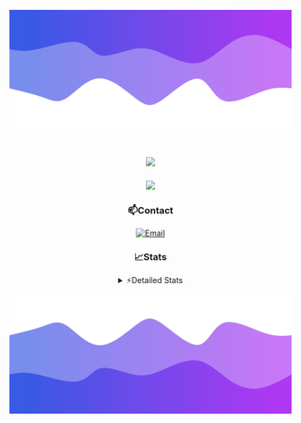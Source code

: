 ![Header](./header.png)
<div align="center">

<h1 align="center">
  <a href="https://git.io/typing-svg">
    <img src="https://readme-typing-svg.herokuapp.com/?lines=Hello,+There!+👋;This+is+chicho.;CEO+on+Hely+Development....;&center=true&size=25">
  </a>
</h1>
  
<p align="center">
  <img src="https://lanyard.cnrad.dev/api/852683595378196480" />
</p>

### 📫Contact
  [![Email](https://img.shields.io/badge/Email-gastondalla@gmail.com-04619f?style=for-the-badge&logo=gmail&logoColor=white)](mailto:gastondalla@gmail.com)
</br>  
### 📈Stats
<details>
    <summary> ⚡Detailed Stats</summary>
    <br/>

<!--START_SECTION:waka-->
![Code Time](http://img.shields.io/badge/Code%20Time-187%20hrs%2012%20mins-blue)

![Profile Views](http://img.shields.io/badge/Profile%20Views-4-blue)

**🐱 My GitHub Data** 

> 📦 37.9 kB Used in GitHub's Storage 
 > 
> 🏆 7 Contributions in the Year 2023
 > 
> 🚫 Not Opted to Hire
 > 
> 📜 6 Public Repositories 
 > 
> 🔑 9 Private Repositories 
 > 
**I'm a Night 🦉** 

```text
🌞 Morning                13 commits          ██░░░░░░░░░░░░░░░░░░░░░░░   07.69 % 
🌆 Daytime                16 commits          ██░░░░░░░░░░░░░░░░░░░░░░░   09.47 % 
🌃 Evening                82 commits          ████████████░░░░░░░░░░░░░   48.52 % 
🌙 Night                  58 commits          █████████░░░░░░░░░░░░░░░░   34.32 % 
```
📅 **I'm Most Productive on Wednesday** 

```text
Monday                   11 commits          ██░░░░░░░░░░░░░░░░░░░░░░░   06.51 % 
Tuesday                  33 commits          █████░░░░░░░░░░░░░░░░░░░░   19.53 % 
Wednesday                40 commits          ██████░░░░░░░░░░░░░░░░░░░   23.67 % 
Thursday                 18 commits          ███░░░░░░░░░░░░░░░░░░░░░░   10.65 % 
Friday                   20 commits          ███░░░░░░░░░░░░░░░░░░░░░░   11.83 % 
Saturday                 19 commits          ███░░░░░░░░░░░░░░░░░░░░░░   11.24 % 
Sunday                   28 commits          ████░░░░░░░░░░░░░░░░░░░░░   16.57 % 
```


📊 **This Week I Spent My Time On** 

```text
🕑︎ Time Zone: America/Argentina/Buenos_Aires

💬 Programming Languages: 
C#                       11 hrs 46 mins      ███████████░░░░░░░░░░░░░░   44.55 % 
Other                    6 hrs 8 mins        ██████░░░░░░░░░░░░░░░░░░░   23.21 % 
Python                   4 hrs 35 mins       ████░░░░░░░░░░░░░░░░░░░░░   17.37 % 
HTML                     3 hrs 45 mins       ████░░░░░░░░░░░░░░░░░░░░░   14.24 % 
JSON                     4 mins              ░░░░░░░░░░░░░░░░░░░░░░░░░   00.25 % 

🔥 Editors: 
Visual Studio            17 hrs 55 mins      █████████████████░░░░░░░░   67.82 % 
VS Code                  8 hrs 30 mins       ████████░░░░░░░░░░░░░░░░░   32.18 % 

🐱‍💻 Projects: 
Hate                     9 hrs 9 mins        █████████░░░░░░░░░░░░░░░░   34.62 % 
StringExtractor          6 hrs 59 mins       ███████░░░░░░░░░░░░░░░░░░   26.43 % 
Unknown Project          4 hrs 44 mins       ████░░░░░░░░░░░░░░░░░░░░░   17.95 % 
Coder                    3 hrs 43 mins       ████░░░░░░░░░░░░░░░░░░░░░   14.09 % 
Palometa                 1 hr 36 mins        ██░░░░░░░░░░░░░░░░░░░░░░░   06.11 % 

💻 Operating System: 
Windows                  26 hrs 26 mins      █████████████████████████   100.00 % 
```

**I Mostly Code in JavaScript** 

```text
JavaScript               8 repos             ██████████░░░░░░░░░░░░░░░   38.10 % 
CSS                      3 repos             ████░░░░░░░░░░░░░░░░░░░░░   14.29 % 
C#                       2 repos             ██░░░░░░░░░░░░░░░░░░░░░░░   09.52 % 
Batchfile                1 repo              █░░░░░░░░░░░░░░░░░░░░░░░░   04.76 % 
Python                   1 repo              █░░░░░░░░░░░░░░░░░░░░░░░░   04.76 % 
```




 Last Updated on 29/06/2023 12:27:33 UTC
<!--END_SECTION:waka-->
</details>

![Footer](./footer.png)
